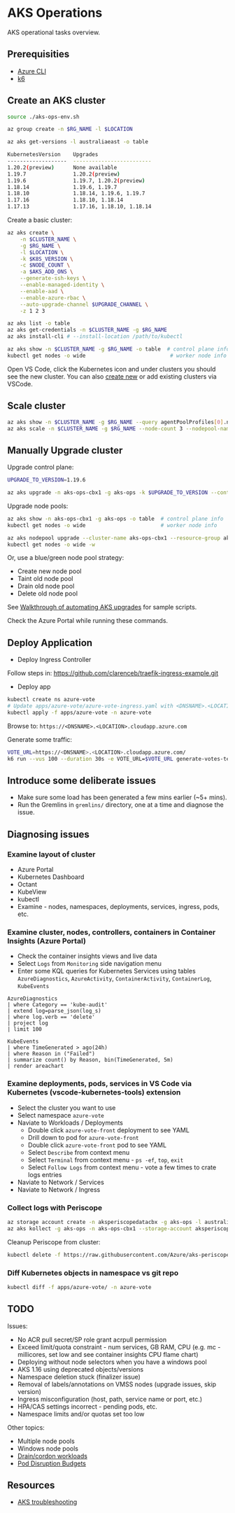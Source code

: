 AKS Operations
==============

AKS operational tasks overview.

Prerequisities
--------------

* [Azure CLI](https://docs.microsoft.com/en-us/cli/azure/install-azure-cli)
* [k6](https://k6.io/)

Create an AKS cluster
---------------------

```sh
source ./aks-ops-env.sh

az group create -n $RG_NAME -l $LOCATION
```

```sh
az aks get-versions -l australiaeast -o table

KubernetesVersion    Upgrades
-------------------  -------------------------
1.20.2(preview)      None available
1.19.7               1.20.2(preview)
1.19.6               1.19.7, 1.20.2(preview)
1.18.14              1.19.6, 1.19.7
1.18.10              1.18.14, 1.19.6, 1.19.7
1.17.16              1.18.10, 1.18.14
1.17.13              1.17.16, 1.18.10, 1.18.14
```

Create a basic cluster:

```sh
az aks create \
    -n $CLUSTER_NAME \
    -g $RG_NAME \
    -l $LOCATION \
    -k $K8S_VERSION \
    -c $NODE_COUNT \
    -a $AKS_ADD_ONS \
    --generate-ssh-keys \
    --enable-managed-identity \
    --enable-aad \
    --enable-azure-rbac \
    --auto-upgrade-channel $UPGRADE_CHANNEL \
    -z 1 2 3

az aks list -o table
az aks get-credentials -n $CLUSTER_NAME -g $RG_NAME
az aks install-cli # --install-location /path/to/kubectl

az aks show -n $CLUSTER_NAME -g $RG_NAME -o table  # control plane info
kubectl get nodes -o wide                           # worker node info
```

Open VS Code, click the Kubernetes icon and under clusters you should see the new cluster.
You can also [create new](https://code.visualstudio.com/docs/azure/kubernetes) or add existing clusters via VSCode.

Scale cluster
-------------

```sh
az aks show -n $CLUSTER_NAME -g $RG_NAME --query agentPoolProfiles[0].name
az aks scale -n $CLUSTER_NAME -g $RG_NAME --node-count 3 --nodepool-name nodepool1
```

Manually Upgrade cluster
------------------------

Upgrade control plane:

```sh
UPGRADE_TO_VERSION=1.19.6

az aks upgrade -n aks-ops-cbx1 -g aks-ops -k $UPGRADE_TO_VERSION --control-plane-only --yes
```

Upgrade node pools:

```sh
az aks show -n aks-ops-cbx1 -g aks-ops -o table  # control plane info
kubectl get nodes -o wide                        # worker node info

az aks nodepool upgrade --cluster-name aks-ops-cbx1 --resource-group aks-ops -k $UPGRADE_TO_VERSION --name nodepool1
kubectl get nodes -o wide -w
```

Or, use a blue/green node pool strategy:

* Create new node pool
* Taint old node pool
* Drain old node pool
* Delete old node pool

See [Walkthrough of automating AKS upgrades](https://github.com/cloudnativegbb/aks-upgrades) for sample scripts.

Check the Azure Portal while running these commands.

Deploy Application
------------------

* Deploy Ingress Controller

Follow steps in: https://github.com/clarenceb/traefik-ingress-example.git

* Deploy app

```sh
kubectl create ns azure-vote
# Update apps/azure-vote/azure-vote-ingress.yaml with <DNSNAME>.<LOCATION> value
kubectl apply -f apps/azure-vote -n azure-vote
```

Browse to: `https://<DNSNAME>.<LOCATION>.cloudapp.azure.com`

Generate some traffic:

```sh
VOTE_URL=https://<DNSNAME>.<LOCATION>.cloudapp.azure.com/
k6 run --vus 100 --duration 30s -e VOTE_URL=$VOTE_URL generate-votes-test.js
```

Introduce some deliberate issues
--------------------------------

* Make sure some load has been generated a few mins earlier (~5+ mins).
* Run the Gremlins in `gremlins/` directory, one at a time and diagnose the issue.

Diagnosing issues
-----------------

### Examine layout of cluster

* Azure Portal
* Kubernetes Dashboard
* Octant
* KubeView
* kubectl
* Examine - nodes, namespaces, deployments, services, ingress, pods, etc.

### Examine cluster, nodes, controllers, containers in Container Insights (Azure Portal)

* Check the container insights views and live data
* Select `Logs` from `Monitoring` side navigation menu
* Enter some KQL queries for Kubernetes Services using tables `AzureDiagnostics`, `AzureActivity`, `ContainerActivity`, `ContainerLog`, `KubeEvents`

```kql
AzureDiagnostics
| where Category == 'kube-audit'
| extend log=parse_json(log_s)
| where log.verb == 'delete'
| project log
| limit 100
```

```kql
KubeEvents
| where TimeGenerated > ago(24h)
| where Reason in ("Failed")
| summarize count() by Reason, bin(TimeGenerated, 5m)
| render areachart
```

### Examine deployments, pods, services in VS Code via Kubernetes (vscode-kubernetes-tools) extension

* Select the cluster you want to use
* Select namespace `azure-vote`
* Naviate to Workloads / Deployments
    * Double click `azure-vote-front` deployment to see YAML
    * Drill down to pod for `azure-vote-front`
    * Double click `azure-vote-front` pod to see YAML
    * Select `Describe` from context menu
    * Select `Terminal` from context menu - `ps -ef`, `top`, `exit`
    * Select `Follow Logs` from context menu - vote a few times to crate logs entries
* Naviate to Network / Services
* Naviate to Network / Ingress

### Collect logs with Periscope

```sh
az storage account create -n aksperiscopedatacbx -g aks-ops -l australiaeast --sku Standard_LRS --kind StorageV2 --access-tier Hot
az aks kollect -g aks-ops -n aks-ops-cbx1 --storage-account aksperiscopedatacbx --container-logs azure-vote
```

Cleanup Periscope from cluster:

```sh
kubectl delete -f https://raw.githubusercontent.com/Azure/aks-periscope/master/deployment/aks-periscope.yaml -n aks-periscope
```

### Diff Kubernetes objects in namespace vs git repo

```sh
kubectl diff -f apps/azure-vote/ -n azure-vote
```

TODO
----

Issues:

* No ACR pull secret/SP role grant acrpull permission
* Exceed limit/quota constraint - num services, GB RAM, CPU (e.g. mc - millicores, set low and see container insights CPU flame chart)
* Deploying without node selectors when you have a windows pool
* AKS 1.16 using deprecated objects/versions
* Namespace deletion stuck (finalizer issue)
* Removal of labels/annotations on VMSS nodes (upgrade issues, skip version)
* Ingress misconfiguration (host, path, service name or port, etc.)
* HPA/CAS settings incorrect - pending pods, etc.
* Namespace limits and/or quotas set too low

Other topics:

* Multiple node pools
* Windows node pools
* [Drain/cordon workloads](https://kubernetes.io/docs/tasks/administer-cluster/safely-drain-node/)
* [Pod Disruption Budgets](https://kubernetes.io/docs/concepts/workloads/pods/disruptions/)

Resources
---------

* [AKS troubleshooting](https://docs.microsoft.com/en-us/azure/aks/troubleshooting)
